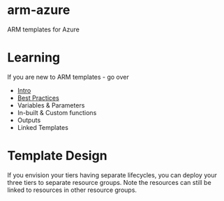 # arm-azure
ARM templates for Azure

# Learning
If you are new to ARM templates - go over 
* [Intro](https://docs.microsoft.com/en-us/azure/azure-resource-manager/template-deployment-overview) 
* [Best Practices]()
* Variables & Parameters
* In-built & Custom functions
* Outputs
* Linked Templates 


# Template Design 
If you envision your tiers having separate lifecycles, you can deploy your three tiers to separate resource groups. Note the resources can still be linked to resources in other resource groups.